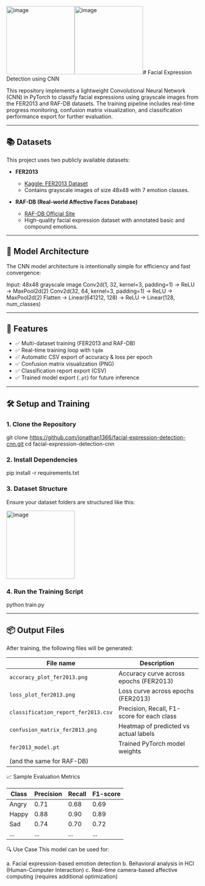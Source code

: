 <img width="179" alt="image" src="https://github.com/user-attachments/assets/f221b3a3-31e8-47f7-ad29-bd90b0341e72" /><img width="179" alt="image" src="https://github.com/user-attachments/assets/cb454cb1-4b49-4a90-b348-0e66cefe4dd5" /># Facial Expression Detection using CNN

This repository implements a lightweight Convolutional Neural Network (CNN) in PyTorch to classify facial expressions using grayscale images from the FER2013 and RAF-DB datasets. The training pipeline includes real-time progress monitoring, confusion matrix visualization, and classification performance export for further evaluation.

---

## 📚 Datasets

This project uses two publicly available datasets:

- **FER2013**  
  - [Kaggle: FER2013 Dataset](https://www.kaggle.com/datasets/msambare/fer2013)
  - Contains grayscale images of size 48x48 with 7 emotion classes.

- **RAF-DB (Real-world Affective Faces Database)**  
  - [RAF-DB Official Site](http://www.whdeng.cn/RAF/model1.html)
  - High-quality facial expression dataset with annotated basic and compound emotions.

---

## 🧠 Model Architecture

The CNN model architecture is intentionally simple for efficiency and fast convergence:

Input: 48x48 grayscale image
Conv2d(1, 32, kernel=3, padding=1) → ReLU → MaxPool2d(2)
Conv2d(32, 64, kernel=3, padding=1) → ReLU → MaxPool2d(2)
Flatten → Linear(641212, 128) → ReLU → Linear(128, num_classes)

---

## 🚀 Features

- ✅ Multi-dataset training (FER2013 and RAF-DB)
- ✅ Real-time training loop with `tqdm`
- ✅ Automatic CSV export of accuracy & loss per epoch
- ✅ Confusion matrix visualization (PNG)
- ✅ Classification report export (CSV)
- ✅ Trained model export (`.pt`) for future inference

---

## 🛠️ Setup and Training

### 1. Clone the Repository

git clone https://github.com/jonathan1366/facial-expression-detection-cnn.git
cd facial-expression-detection-cnn

### 2. Install Dependencies
pip install -r requirements.txt

### 3. Dataset Structure
Ensure your dataset folders are structured like this:

<img width="179" alt="image" src="https://github.com/user-attachments/assets/ffa1387d-4f29-45c6-a940-a5ae0ac5f973" />

### 4. Run the Training Script
python train.py

---

## 📦 Output Files
After training, the following files will be generated:

| File name                           | Description                                |
| ----------------------------------- | ------------------------------------------ |
| `accuracy_plot_fer2013.png`         | Accuracy curve across epochs (FER2013)     |
| `loss_plot_fer2013.png`             | Loss curve across epochs (FER2013)         |
| `classification_report_fer2013.csv` | Precision, Recall, F1-score for each class |
| `confusion_matrix_fer2013.png`      | Heatmap of predicted vs actual labels      |
| `fer2013_model.pt`                  | Trained PyTorch model weights              |
| (and the same for RAF-DB)           |                                            |

📈 Sample Evaluation Metrics

| Class | Precision | Recall | F1-score |
| ----- | --------- | ------ | -------- |
| Angry | 0.71      | 0.68   | 0.69     |
| Happy | 0.88      | 0.90   | 0.89     |
| Sad   | 0.74      | 0.70   | 0.72     |
| ...   | ...       | ...    | ...      |

🔍 Use Case
This model can be used for:

a. Facial expression-based emotion detection
b. Behavioral analysis in HCI (Human-Computer Interaction)
c. Real-time camera-based affective computing (requires additional optimization)



